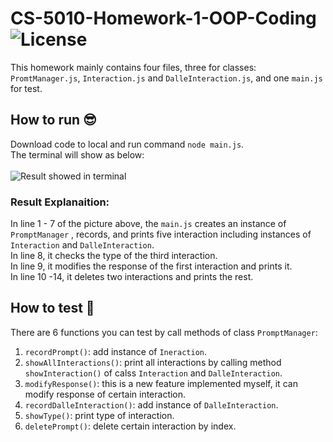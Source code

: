 # CS-5010-Homework-1-OOP-Coding ![License](https://img.shields.io/badge/license-MIT-yellow)
This homework mainly contains four files, three for classes: `PromtManager.js`, `Interaction.js` and `DalleInteraction.js`, and one `main.js` for test.
## How to run 😎
Download code to local and run command `node main.js`.  
The terminal will show as below:  
<br/>![Result showed in terminal](https://github.com/elleneee/Images-cache/blob/cac4f7432d6ed921e935c6a3c7976980cf1895df/homework1%20result.png?raw=true)
<!--<br/><br/>**Result Explanaition:**    -->
### Result Explanaition:
In line 1 - 7 of the picture above, the `main.js` creates an instance of `PromptManager` , records, and prints five interaction including instances of `Interaction` and `DalleInteraction`.   
In line 8, it checks the type of the third interaction.  
In line 9, it modifies the response of the first interaction and prints it.  
In line 10 -14, it deletes two interactions and prints the rest.
## How to test 🧮
There are 6 functions you can test by call methods of class `PromptManager`:  
1. `recordPrompt()`: add instance of `Ineraction`.
2. `showAllInteractions()`: print all interactions by calling method `showInteraction()` of calss `Interaction` and `DalleInteraction`.
3. `modifyResponse()`: this is a new feature implemented myself, it can modify response of certain interaction.
4. `recordDalleInteraction()`: add instance of `DalleInteraction`.
5. `showType()`: print type of interaction.
6. `deletePrompt()`: delete certain interaction by index.
